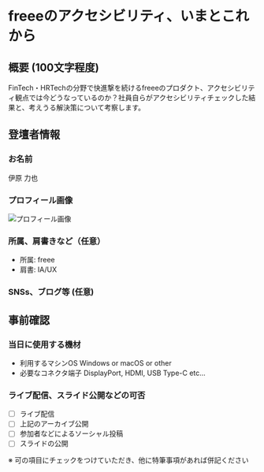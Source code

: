 # freeeのアクセシビリティ、いまとこれから

## 概要 (100文字程度)

FinTech・HRTechの分野で快進撃を続けるfreeeのプロダクト、アクセシビリティ観点では今どうなっているのか？社員自らがアクセシビリティチェックした結果と、考えうる解決策について考察します。

## 登壇者情報

### お名前 

伊原 力也

### プロフィール画像

![プロフィール画像](https://pbs.twimg.com/profile_images/919049435652415490/YgZoDqeY_400x400.jpg)

### 所属、肩書きなど（任意）

- 所属: freee
- 肩書: IA/UX

### SNSs、ブログ等 (任意)

## 事前確認

### 当日に使用する機材

- 利用するマシンOS Windows or macOS or other
- 必要なコネクタ端子 DisplayPort, HDMI, USB Type-C etc...

### ライブ配信、スライド公開などの可否

- [ ] ライブ配信
- [ ] 上記のアーカイブ公開
- [ ] 参加者などによるソーシャル投稿
- [ ] スライドの公開

※ 可の項目にチェックをつけていただき、他に特筆事項があれば併記ください
